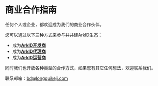 # 商业合作指南

任何个人或企业，都欢迎成为我们的商业合作伙伴。

您可以通过以下三种方式来参与并共建ArkID生态：

* 成为[**ArkID开发商**](./%20%20开发商/)
* 成为[**ArkID代理商**](./%20代理商/)
* 成为[**ArkID运营商**](./%20运营商/)

同时我们也开放各种类型的合作方式，如果您有其它任何想法，欢迎联系我们。

联系邮箱：[bd@longguikeji.com](mailto:bd@longguikeji.com)